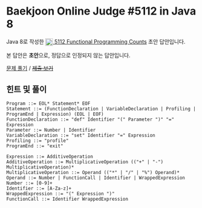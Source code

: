 # Baekjoon Online Judge #5112 in Java 8
Java 8로 작성한 [<img src="https://static.solved.ac/tier_small/21.svg" height="20" align="center">
5112 Functional Programming Counts](https://www.acmicpc.net/problem/5112) 초안 답안입니다.

본 답안은 **초안**으로, 정답으로 인정되지 않는 답안입니다.

[문제 풀기](https://www.acmicpc.net/problem/5112) /
~~[제출 보기](https://www.acmicpc.net/source/00000000)~~

## 힌트 및 풀이
```ebnf
Program ::= EOL* Statement* EOF
Statement ::= (FunctionDeclaration | VariableDeclaration | Profiling | ProgramEnd | Expression) (EOL | EOF)
FunctionDeclaration ::= "def" Identifier "(" Parameter ")" "=" Expression
Parameter ::= Number | Identifier
VariableDeclaration ::= "set" Identifier "=" Expression
Profiling ::= "profile"
ProgramEnd ::= "exit"

Expression ::= AdditiveOperation
AdditiveOperation ::= MultiplicativeOperation (("+" | "-") MultiplicativeOperation)*
MultiplicativeOperation ::= Operand (("*" | "/" | "%") Operand)*
Operand ::= Number | FunctionCall | Identifier | WrappedExpression
Number ::= [0-9]+
Identifier ::= [A-Za-z]+
WrappedExpression ::= "(" Expression ")"
FunctionCall ::= Identifier WrappedExpression
```
